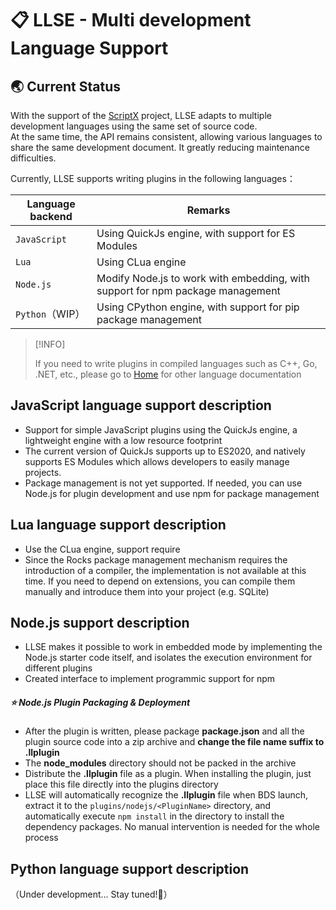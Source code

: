 # 📋 LLSE - Multi development Language Support

## 🌏 Current Status

With the support of the [ScriptX](https://github.com/Tencent/ScriptX) project, LLSE adapts to multiple development languages using the same set of source code.    
At the same time, the API remains consistent, allowing various languages to share the same development document. It greatly reducing maintenance difficulties.

Currently, LLSE supports writing plugins in the following languages：

| Language backend | Remarks                                                      |
| ---------------- | ------------------------------------------------------------ |
| `JavaScript`     | Using QuickJs engine, with support for ES Modules            |
| `Lua`            | Using CLua engine                                            |
| `Node.js`         | Modify Node.js to work with embedding, with support for npm package management |
| `Python`（WIP）  | Using CPython engine, with support for pip package management |

> [!INFO]
>
> If you need to write plugins in compiled languages such as C++, Go, .NET, etc., please go to [Home](../zh-Hans) for other language documentation

## JavaScript language support description

- Support for simple JavaScript plugins using the QuickJs engine, a lightweight engine with a low resource footprint
- The current version of QuickJs supports up to ES2020, and natively supports ES Modules which allows developers to easily manage projects.
- Package management is not yet supported. If needed, you can use Node.js for plugin development and use npm for package management

## Lua language support description

- Use the CLua engine, support require
- Since the Rocks package management mechanism requires the introduction of a compiler, the implementation is not available at this time. If you need to depend on extensions, you can compile them manually and introduce them into your project (e.g. SQLite)

## Node.js support description

- LLSE makes it possible to work in embedded mode by implementing the Node.js starter code itself, and isolates the execution environment for different plugins
- Created interface to implement programmic support for npm

##### ⭐ **Node.js Plugin Packaging & Deployment**

- After the plugin is written, please package **package.json** and all the plugin source code into a zip archive and **change the file name suffix to .llplugin**
- The **node_modules** directory should not be packed in the archive
- Distribute the **.llplugin** file as a plugin. When installing the plugin, just place this file directly into the plugins directory
- LLSE will automatically recognize the **.llplugin** file when BDS launch, extract it to the `plugins/nodejs/<PluginName>` directory, and automatically execute `npm install` in the directory to install the dependency packages. No manual intervention is needed for the whole process

## Python language support description

（Under development... Stay tuned!🚀）
